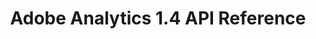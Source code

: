 ---
title: Adobe Analytics 1.4 API Reference
description: All API calls that you can make using the Analytics 1.4 API.
openAPISpec: /swagger.json
--- 